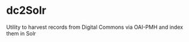 dc2Solr
=======

Utility to harvest records from Digital Commons via OAI-PMH and index them in Solr
